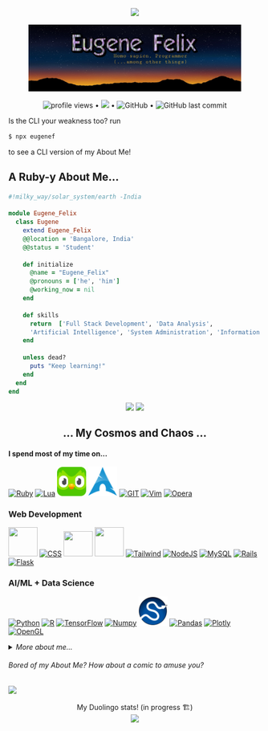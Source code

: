 <p align="center">
<img src="https://readme-typing-svg.herokuapp.com?font=ariel&color=%2338D7F7&center=true&lines=Greetings%2C+Fellow+human!"></p>
<p align="center">
<figure>
<img src="assets/imgs/banner.jpg"></p>
</figure>
<p align="center">
  <img src="https://gpvc.arturio.dev/EugeneFelix" alt="profile views"> •  
  <a href="https://eugenefelix.hashnode.dev/"><img src="https://img.shields.io/badge/Hashnode-2962FF?style=for-the-badge&logo=hashnode&logoColor=white"></a> • <img alt="GitHub" src="https://img.shields.io/github/license/EugeneFelix/EugeneFelix?style=for-the-badge"> •
  <img alt="GitHub last commit" src="https://img.shields.io/github/last-commit/EugeneFelix/EugeneFelix?style=for-the-badge">
</p>
<p align="left">Is the CLI your weakness too?
run

```sh
$ npx eugenef
```

to see a CLI version of my About Me!
</p>
<h2>A Ruby-y About Me...</h2>

```ruby
#!milky_way/solar_system/earth -India

module Eugene_Felix
  class Eugene
    extend Eugene_Felix
    @@location = 'Bangalore, India'
    @@status = 'Student'

    def initialize
      @name = "Eugene_Felix"
      @pronouns = ['he', 'him']
      @working_now = nil
    end

    def skills
      return  ['Full Stack Development', 'Data Analysis',
      'Artificial Intelligence', 'System Administration', 'Information security']
    end

    unless dead?
      puts "Keep learning!"
    end
  end
end
```

<p align="center">
 <img src="https://github-profile-summary-cards.vercel.app/api/cards/profile-details?username=nonomino&theme=github_dark"></img>
 <img src="https://github-readme-stats.vercel.app/api?username=nonomino&show_icons=true&theme=gotham"></img>
</p>

<p align="center">
<h2 align="center">... My Cosmos and Chaos ...</h2>
<h4>I spend most of my time on...</h4>
<a href="https://www.ruby-lang.org"><img src="https://cdn.jsdelivr.net/gh/devicons/devicon/icons/ruby/ruby-plain.svg" alt="Ruby"height="58" width="58"/></a>
<a href="https://lua.org/"><img src="https://cdn.jsdelivr.net/gh/devicons/devicon/icons/lua/lua-plain.svg" alt="Lua" height="58" width="58"/></a>
<a href="https://duolingo.com/eugenefelix"><img src="assets/imgs/duo.svg" alt="Duolingo" height="58" width="58"/></a>
<a href="https://archlinux.org/"><img src="assets/imgs/arch.png" alt="Arch" height="58" width="58"/></a>
<a href="https://github.com/eugenefelix"><img src="https://cdn.jsdelivr.net/gh/devicons/devicon/icons/git/git-plain.svg" alt="GIT" height="58" width="58"/></a>
<a href="https://neovim.io/"><img src="https://cdn.jsdelivr.net/gh/devicons/devicon/icons/vim/vim-plain.svg" alt="Vim" height="58" width="58"/></a>
<a href="https://opera.com"><img src="https://cdn.jsdelivr.net/gh/devicons/devicon/icons/opera/opera-plain.svg" alt="Opera" height="58" width="58"/></a>
<h3>Web Development</h3>

<a href="https://html.spec.whatwg.org/multipage/"><img src="https://cdn.jsdelivr.net/gh/devicons/devicon/icons/html5/html5-original-wordmark.svg" height="58" width="58"></img></a>
<a href="https://www.w3.org/TR/CSS/#css"><img src="https://cdn.jsdelivr.net/gh/devicons/devicon/icons/css3/css3-plain-wordmark.svg" height="58" width="58" alt="CSS" /></a>
<a href="https://www.ecma-international.org/publications-and-standards/standards/ecma-262/"><img src="https://cdn.jsdelivr.net/gh/devicons/devicon/icons/javascript/javascript-plain.svg" width="58" height="50"/></a>
<a href="https://getbootstrap.com/"><img src="https://cdn.jsdelivr.net/gh/devicons/devicon/icons/bootstrap/bootstrap-plain-wordmark.svg" height="58" width="58"/></a>
<a href="https://tailwindcss.com/"><img src="https://cdn.jsdelivr.net/gh/devicons/devicon/icons/tailwindcss/tailwindcss-plain.svg" alt="Tailwind" height="58" width="58"/></a>
<a href="https://nodejs.org/en/"><img src="https://cdn.jsdelivr.net/gh/devicons/devicon/icons/nodejs/nodejs-plain.svg" alt="NodeJS" height="58" width="58"/></a>
<a href="https://www.mysql.com/"><img src="https://cdn.jsdelivr.net/gh/devicons/devicon/icons/mysql/mysql-plain.svg" alt="MySQL" height="58" width="58"/></a>
<a href="https://rubyonrails.org/"><img src="https://cdn.jsdelivr.net/gh/devicons/devicon/icons/rails/rails-plain.svg" alt="Rails" height="58" width="58"/></a>
<a href="https://flask.palletsprojects.com/en/2.0.x/"><img src="https://cdn.jsdelivr.net/gh/devicons/devicon/icons/flask/flask-original.svg" alt="Flask" height="58" width="58"/></a>

<h3>AI/ML + Data Science</h3>

<a href="https://python.org/"><img src="https://cdn.jsdelivr.net/gh/devicons/devicon/icons/python/python-plain.svg" alt="Python" height="58" width="58"/></a>
<a href="https://r-project.org"><img src="https://cdn.jsdelivr.net/gh/devicons/devicon/icons/r/r-original.svg" alt="R" height="58" width="58"/></a>
<a href="https://www.tensorflow.org"><img src="https://cdn.jsdelivr.net/gh/devicons/devicon/icons/tensorflow/tensorflow-original.svg" alt="TensorFlow" height="58" width="58"/></a>
<a href="https://numpy.org/"><img src="https://cdn.jsdelivr.net/gh/devicons/devicon/icons/numpy/numpy-original.svg" alt="Numpy" height="58" width="58"/></a>
<a href="https://scipy.org/"><img src="assets/imgs/scipy.png" alt="SciPy" height="58" width="58"/></a>
<a href="https://pandas.pydata.org/"><img src="https://cdn.jsdelivr.net/gh/devicons/devicon/icons/pandas/pandas-original.svg" alt="Pandas" height="58" width="58"/></a>
<a href="https://plotly.com/python/"><img src="https://symbols.getvecta.com/stencil_92/6_plotly-icon.1827440fa5.svg" alt="Plotly" height="58" width="58"/></a>
<a href="https://opengl.org"><img src="https://cdn.jsdelivr.net/gh/devicons/devicon/icons/opengl/opengl-plain.svg" alt="OpenGL" height="58" width="58"/></a>

<details><summary><em>More about me...</em></summary>
<h5 align="center"><em> Languages </em></h5>
<p align="center"> <img src="https://github-readme-stats.vercel.app/api/top-langs/?username=nonomino&layout=compact&theme=gotham"></img>
</p>
<hr>
<h5 align="center"><em>Statistics & Activity</em></h5>
<p align="center">
 <img src="https://github-readme-streak-stats.herokuapp.com/?user=nonomino&theme=gotham"</img>
</p>
<p align="center">
<img src="https://activity-graph.herokuapp.com/graph?username=nonomino&theme=gotham"></img>
</p>
<hr>
<h5 align="center"><em> Trophies </em></h5>
<p align="center"><img src="https://github-profile-trophy.vercel.app/?username=nonomino&theme=onedark"></img></p>
</details>
<h6>Bored of my About Me? How about a comic to amuse you?</h6>
<img style="align:center;" src="https://xkcd-today.vercel.app/comic"></img>

<p align="center">
My Duolingo stats! (in progress 🏗️)<br>
<img src="https://duo-stats.vercel.app/duo"/>
</p>
